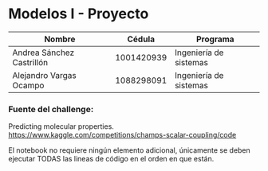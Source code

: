 # Modelos I - Proyecto
| Nombre | Cédula | Programa |
|----------|----------|----------|
| Andrea Sánchez Castrillón| 1001420939 | Ingeniería de sistemas   |
| Alejandro Vargas Ocampo   | 1088298091   | Ingeniería de sistemas   |
### Fuente del challenge:
Predicting molecular properties. 
https://www.kaggle.com/competitions/champs-scalar-coupling/code

El notebook no requiere ningún elemento adicional, únicamente se deben ejecutar TODAS las lineas de código en el orden en que están.
